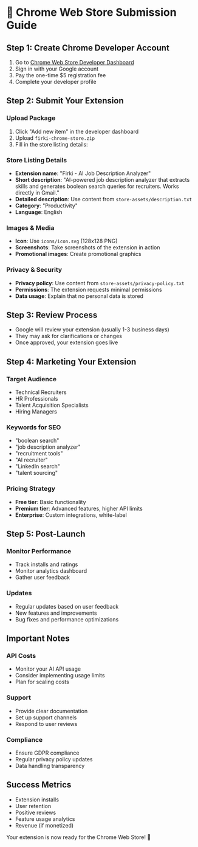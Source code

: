 # 🚀 Chrome Web Store Submission Guide

## **Step 1: Create Chrome Developer Account**
1. Go to [Chrome Web Store Developer Dashboard](https://chrome.google.com/webstore/devconsole/)
2. Sign in with your Google account
3. Pay the one-time $5 registration fee
4. Complete your developer profile

## **Step 2: Submit Your Extension**

### **Upload Package**
1. Click "Add new item" in the developer dashboard
2. Upload `firki-chrome-store.zip`
3. Fill in the store listing details:

### **Store Listing Details**
- **Extension name**: "Firki - AI Job Description Analyzer"
- **Short description**: "AI-powered job description analyzer that extracts skills and generates boolean search queries for recruiters. Works directly in Gmail."
- **Detailed description**: Use content from `store-assets/description.txt`
- **Category**: "Productivity"
- **Language**: English

### **Images & Media**
- **Icon**: Use `icons/icon.svg` (128x128 PNG)
- **Screenshots**: Take screenshots of the extension in action
- **Promotional images**: Create promotional graphics

### **Privacy & Security**
- **Privacy policy**: Use content from `store-assets/privacy-policy.txt`
- **Permissions**: The extension requests minimal permissions
- **Data usage**: Explain that no personal data is stored

## **Step 3: Review Process**
- Google will review your extension (usually 1-3 business days)
- They may ask for clarifications or changes
- Once approved, your extension goes live

## **Step 4: Marketing Your Extension**

### **Target Audience**
- Technical Recruiters
- HR Professionals
- Talent Acquisition Specialists
- Hiring Managers

### **Keywords for SEO**
- "boolean search"
- "job description analyzer"
- "recruitment tools"
- "AI recruiter"
- "LinkedIn search"
- "talent sourcing"

### **Pricing Strategy**
- **Free tier**: Basic functionality
- **Premium tier**: Advanced features, higher API limits
- **Enterprise**: Custom integrations, white-label

## **Step 5: Post-Launch**

### **Monitor Performance**
- Track installs and ratings
- Monitor analytics dashboard
- Gather user feedback

### **Updates**
- Regular updates based on user feedback
- New features and improvements
- Bug fixes and performance optimizations

## **Important Notes**

### **API Costs**
- Monitor your AI API usage
- Consider implementing usage limits
- Plan for scaling costs

### **Support**
- Provide clear documentation
- Set up support channels
- Respond to user reviews

### **Compliance**
- Ensure GDPR compliance
- Regular privacy policy updates
- Data handling transparency

## **Success Metrics**
- Extension installs
- User retention
- Positive reviews
- Feature usage analytics
- Revenue (if monetized)

Your extension is now ready for the Chrome Web Store! 🎉
